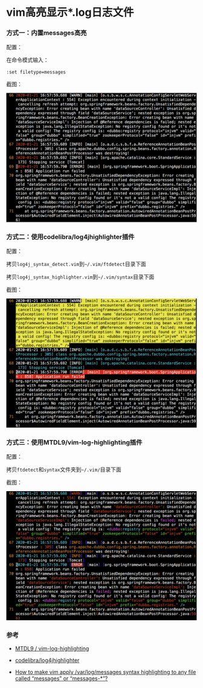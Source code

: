 # vim高亮显示*.log日志文件

### 方式一：内置messages高亮

配置：

在命令模式输入：

```
:set filetype=messages
```

截图：

![meesages](./vim_highlight_for_log_file.assets/meesages.png)

### 方式二：使用codelibra/log4jhighlighter插件

配置：

拷贝`log4j_syntax_detect.vim`到`~/.vim/ftdetect`目录下面

拷贝`log4j_syntax_highlighter.vim`到`~/.vim/syntax`目录下面

截图：

![log4jhighlighter](./vim_highlight_for_log_file.assets/log4jhighlighter.png)

### 方式三：使用MTDL9/vim-log-highlighting插件

配置：

拷贝`ftdetect`和`syntax`文件夹到`~/.vim/`目录下面

截图：

![vim-log-highlighting](./vim_highlight_for_log_file.assets/vim-log-highlighting.png)

### 参考

- [MTDL9 / vim-log-highlighting](https://github.com/MTDL9/vim-log-highlighting)

- [codelibra/log4jhighlighter](https://github.com/codelibra/log4jhighlighter)

- [How to make vim apply /var/log/messages syntax highlighting to any file called “messages” or “messages-*”?](https://unix.stackexchange.com/questions/41803/how-to-make-vim-apply-var-log-messages-syntax-highlighting-to-any-file-called)